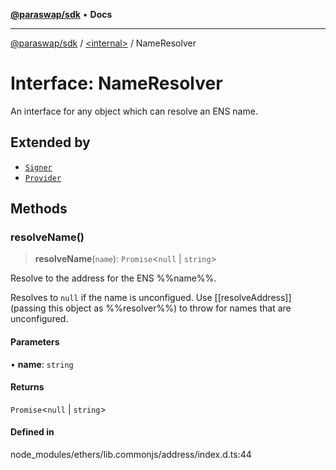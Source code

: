 [**@paraswap/sdk**](../../README.md) • **Docs**

***

[@paraswap/sdk](../../globals.md) / [\<internal\>](../README.md) / NameResolver

# Interface: NameResolver

An interface for any object which can resolve an ENS name.

## Extended by

- [`Signer`](Signer.md)
- [`Provider`](Provider.md)

## Methods

### resolveName()

> **resolveName**(`name`): `Promise`\<`null` \| `string`\>

Resolve to the address for the ENS %%name%%.

 Resolves to ``null`` if the name is unconfigued. Use
 [[resolveAddress]] (passing this object as %%resolver%%) to
 throw for names that are unconfigured.

#### Parameters

• **name**: `string`

#### Returns

`Promise`\<`null` \| `string`\>

#### Defined in

node\_modules/ethers/lib.commonjs/address/index.d.ts:44
